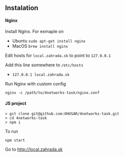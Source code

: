 ## Instalation

#### Nginx

Install Nginx. For exmaple on

- Ubuntu
`sudo apt-get install nginx`
- MacOS
`brew install nginx`

Edit hosts for `local.zahrada.sk` to point to `127.0.0.1`

Add this line somewhere to `/etc/hosts`
- `127.0.0.1 local.zahrada.sk`


Run Nginx with custom config

`nginx -c /path/to/4networks-task/nginx.conf`

#### JS project

```
> git clone git@github.com:OHUSAR/4networks-task.git
> cd 4networks-task
> npm i
```

To run

```
npm start
```

Go to http://local.zahrada.sk

